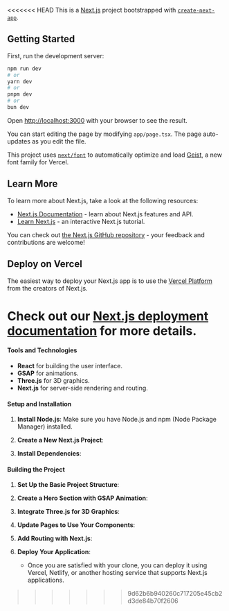 <<<<<<< HEAD
This is a [Next.js](https://nextjs.org) project bootstrapped with [`create-next-app`](https://nextjs.org/docs/app/api-reference/cli/create-next-app).

## Getting Started

First, run the development server:

```bash
npm run dev
# or
yarn dev
# or
pnpm dev
# or
bun dev
```

Open [http://localhost:3000](http://localhost:3000) with your browser to see the result.

You can start editing the page by modifying `app/page.tsx`. The page auto-updates as you edit the file.

This project uses [`next/font`](https://nextjs.org/docs/app/building-your-application/optimizing/fonts) to automatically optimize and load [Geist](https://vercel.com/font), a new font family for Vercel.

## Learn More

To learn more about Next.js, take a look at the following resources:

- [Next.js Documentation](https://nextjs.org/docs) - learn about Next.js features and API.
- [Learn Next.js](https://nextjs.org/learn) - an interactive Next.js tutorial.

You can check out [the Next.js GitHub repository](https://github.com/vercel/next.js) - your feedback and contributions are welcome!

## Deploy on Vercel

The easiest way to deploy your Next.js app is to use the [Vercel Platform](https://vercel.com/new?utm_medium=default-template&filter=next.js&utm_source=create-next-app&utm_campaign=create-next-app-readme) from the creators of Next.js.

Check out our [Next.js deployment documentation](https://nextjs.org/docs/app/building-your-application/deploying) for more details.
=======
#### Tools and Technologies
- **React** for building the user interface.
- **GSAP** for animations.
- **Three.js** for 3D graphics.
- **Next.js** for server-side rendering and routing.

#### Setup and Installation

1. **Install Node.js**: Make sure you have Node.js and npm (Node Package Manager) installed.

2. **Create a New Next.js Project**:
  
3. **Install Dependencies**:
  

#### Building the Project

1. **Set Up the Basic Project Structure**:


2. **Create a Hero Section with GSAP Animation**:


3. **Integrate Three.js for 3D Graphics**:


4. **Update Pages to Use Your Components**:

   
5. **Add Routing with Next.js**:


6. **Deploy Your Application**:

   - Once you are satisfied with your clone, you can deploy it using Vercel, Netlify, or another hosting service that supports Next.js applications.

>>>>>>> 9d62b6b940260c717205e45cb2d3de84b70f2606
